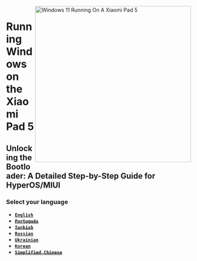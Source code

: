 <img align="right" src="https://raw.githubusercontent.com/erdilS/Port-Windows-11-Xiaomi-Pad-5/main/nabu.png" width="425" alt="Windows 11 Running On A Xiaomi Pad 5">

# Running Windows on the Xiaomi Pad 5

## Unlocking the Bootloader: A Detailed Step-by-Step Guide for HyperOS/MIUI

### Select your language

- [**`English`**](English/unlock-bootloader-en.md)
- ~~[**`Português`**](Portuguese/unlock-bootloader-pt.md)~~
- ~~[**`Turkish`**](Turkish/unlock-bootloader-tr.md)~~
- [**`Russian`**](Russian/unlock-bootloader-ru.md)
- [**`Ukrainian`**](Ukrainian/unlock-bootloader-uk.md)
- [**`Korean`**](Korean/unlock-bootloader-ko.md)
- ~~[**`Simplified Chinese`**](Simplified%20Chinese/unlock-bootloader-cn.md)~~
